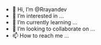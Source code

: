 - 👋 Hi, I’m @Rrayandev
- 👀 I’m interested in ...
- 🌱 I’m currently learning ...
- 💞️ I’m looking to collaborate on ...
- 📫 How to reach me ...

<!---
Rrayandev/Rrayandev is a ✨ special ✨ repository because its `README.md` (this file) appears on your GitHub profile.
You can click the Preview link to take a look at your changes.
--->
